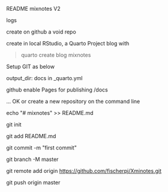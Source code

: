 README mixnotes V2

logs

create on github a void repo

create in local RStudio, a Quarto Project blog with 

> quarto create blog mixnotes

Setup GIT as below

output_dir: docs in _quarto.yml

github enable Pages for publishing /docs

… OK or create a new repository on the command line

echo "# mixnotes" >> README.md

git init 

git add README.md

git commit -m "first commit"

git branch -M master

git remote add origin https://github.com/fischerpj/Xminotes.git

git push origin master